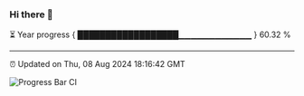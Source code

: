 ### Hi there 👋

⏳ Year progress { ██████████████████▁▁▁▁▁▁▁▁▁▁▁▁ } 60.32 %

---

⏰ Updated on Thu, 08 Aug 2024 18:16:42 GMT

![Progress Bar CI](https://github.com/liununu/liununu/workflows/Progress%20Bar%20CI/badge.svg)
